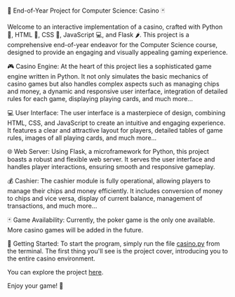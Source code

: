 🎲 End-of-Year Project for Computer Science: Casino 🃏

Welcome to an interactive implementation of a casino, crafted with Python 🐍, HTML 📝, CSS 🎨, JavaScript 💻, and Flask 🌶️. This project is a comprehensive end-of-year endeavor for the Computer Science course, designed to provide an engaging and visually appealing gaming experience.

🎮 Casino Engine: At the heart of this project lies a sophisticated game engine written in Python. It not only simulates the basic mechanics of casino games but also handles complex aspects such as managing chips and money, a dynamic and responsive user interface, integration of detailed rules for each game, displaying playing cards, and much more...

💻 User Interface: The user interface is a masterpiece of design, combining HTML, CSS, and JavaScript to create an intuitive and engaging experience. It features a clear and attractive layout for players, detailed tables of game rules, images of all playing cards, and much more...

🌐 Web Server: Using Flask, a microframework for Python, this project boasts a robust and flexible web server. It serves the user interface and handles player interactions, ensuring smooth and responsive gameplay.

💰 Cashier: The cashier module is fully operational, allowing players to manage their chips and money efficiently. It includes conversion of money to chips and vice versa, display of current balance, management of transactions, and much more...

🃏 Game Availability: Currently, the poker game is the only one available. More casino games will be added in the future.

🚀 Getting Started: To start the program, simply run the file [casino.py](https://github.com/LucaPontellini/End-of-Year-Project-for-Computer-Science-Poker-/blob/8564d7bf2b64a139bba020c2b050f47c6a91d4e1/casino.py) from the terminal. The first thing you'll see is the project cover, introducing you to the entire casino environment.

You can explore the project [here](https://github.com/LucaPontellini/End-of-Year-Project-for-Computer-Science-Poker-.git).

Enjoy your game! 🎉
